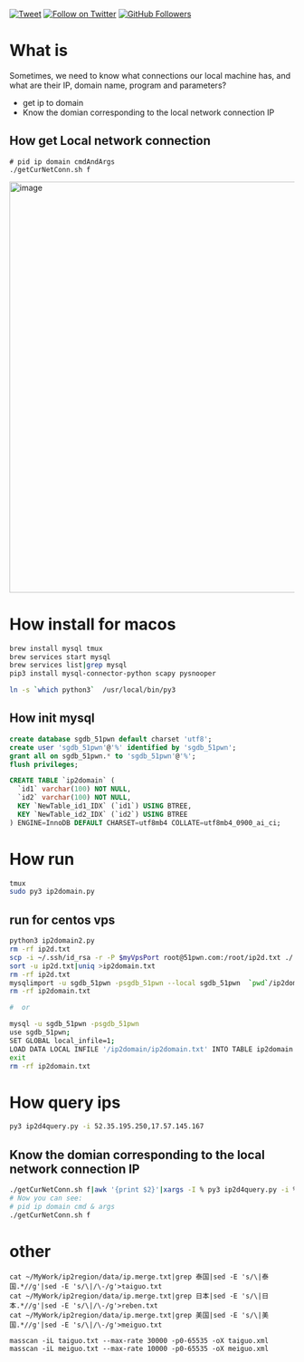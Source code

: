 [![Tweet](https://img.shields.io/twitter/url/http/Hktalent3135773.svg?style=social)](https://twitter.com/intent/follow?screen_name=Hktalent3135773) [![Follow on Twitter](https://img.shields.io/twitter/follow/Hktalent3135773.svg?style=social&label=Follow)](https://twitter.com/intent/follow?screen_name=Hktalent3135773) [![GitHub Followers](https://img.shields.io/github/followers/hktalent.svg?style=social&label=Follow)](https://github.com/hktalent/)
# What is
Sometimes, we need to know what connections our local machine has, and what are their IP, domain name, program and parameters?
- get ip to domain
- Know the domian corresponding to the local network connection IP
## How get Local network connection
```
# pid ip domain cmdAndArgs
./getCurNetConn.sh f
```
<img width="726" alt="image" src="https://user-images.githubusercontent.com/18223385/138234250-3ee416cd-d890-4f99-87a4-c4cc85aae8c5.png">

# How install for macos
```bash
brew install mysql tmux
brew services start mysql
brew services list|grep mysql
pip3 install mysql-connector-python scapy pysnooper

ln -s `which python3`  /usr/local/bin/py3
```

## How init mysql
```sql
create database sgdb_51pwn default charset 'utf8';
create user 'sgdb_51pwn'@'%' identified by 'sgdb_51pwn';
grant all on sgdb_51pwn.* to 'sgdb_51pwn'@'%';
flush privileges;

CREATE TABLE `ip2domain` (
  `id1` varchar(100) NOT NULL,
  `id2` varchar(100) NOT NULL,
  KEY `NewTable_id1_IDX` (`id1`) USING BTREE,
  KEY `NewTable_id2_IDX` (`id2`) USING BTREE
) ENGINE=InnoDB DEFAULT CHARSET=utf8mb4 COLLATE=utf8mb4_0900_ai_ci;

```

# How run
```bash
tmux
sudo py3 ip2domain.py

```
## run for centos vps  
```bash
python3 ip2domain2.py
rm -rf ip2d.txt
scp -i ~/.ssh/id_rsa -r -P $myVpsPort root@51pwn.com:/root/ip2d.txt ./
sort -u ip2d.txt|uniq >ip2domain.txt
rm -rf ip2d.txt
mysqlimport -u sgdb_51pwn -psgdb_51pwn --local sgdb_51pwn  `pwd`/ip2domain.txt
rm -rf ip2domain.txt

#  or

mysql -u sgdb_51pwn -psgdb_51pwn
use sgdb_51pwn;
SET GLOBAL local_infile=1;
LOAD DATA LOCAL INFILE '/ip2domain/ip2domain.txt' INTO TABLE ip2domain FIELDS TERMINATED BY ' ' LINES TERMINATED BY '\n';
exit
rm -rf ip2domain.txt
```

# How query ips
```bash
py3 ip2d4query.py -i 52.35.195.250,17.57.145.167
```
## Know the domian corresponding to the local network connection IP
```bash
./getCurNetConn.sh f|awk '{print $2}'|xargs -I % py3 ip2d4query.py -i %
# Now you can see: 
# pid ip domain cmd & args
./getCurNetConn.sh f
```

# other
```
cat ~/MyWork/ip2region/data/ip.merge.txt|grep 泰国|sed -E 's/\|泰国.*//g'|sed -E 's/\|/\-/g'>taiguo.txt
cat ~/MyWork/ip2region/data/ip.merge.txt|grep 日本|sed -E 's/\|日本.*//g'|sed -E 's/\|/\-/g'>reben.txt
cat ~/MyWork/ip2region/data/ip.merge.txt|grep 美国|sed -E 's/\|美国.*//g'|sed -E 's/\|/\-/g'>meiguo.txt

masscan -iL taiguo.txt --max-rate 30000 -p0-65535 -oX taiguo.xml
masscan -iL meiguo.txt --max-rate 10000 -p0-65535 -oX meiguo.xml
```